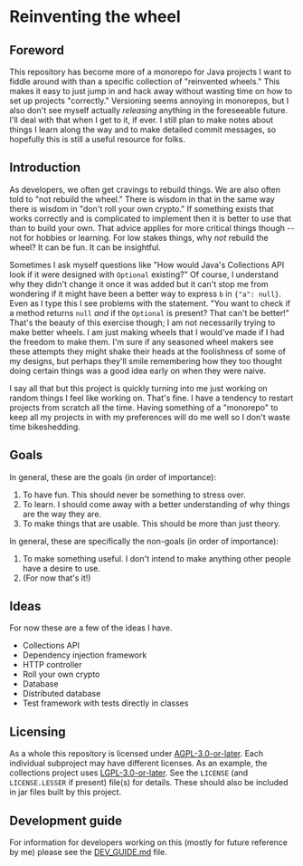 Reinventing the wheel
=====================

Foreword
--------

This repository has become more of a monorepo for Java projects I want to fiddle around with than a
specific collection of "reinvented wheels." This makes it easy to just jump in and hack away without
wasting time on how to set up projects "correctly." Versioning seems annoying in monorepos, but I
also don't see myself actually *releasing* anything in the foreseeable future. I'll deal with that
when I get to it, if ever. I still plan to make notes about things I learn along the way and to make
detailed commit messages, so hopefully this is still a useful resource for folks.

Introduction
------------

As developers, we often get cravings to rebuild things. We are also often told to "not rebuild the
wheel." There is wisdom in that in the same way there is wisdom in "don't roll your own crypto." If
something exists that works correctly and is complicated to implement then it is better to use that
than to build your own. That advice applies for more critical things though -- not for hobbies or
learning. For low stakes things, why *not* rebuild the wheel? It can be fun. It can be insightful.

Sometimes I ask myself questions like "How would Java's Collections API look if it were designed
with `Optional` existing?" Of course, I understand why they didn't change it once it was added but
it can't stop me from wondering if it might have been a better way to express `b` in `{"a": null}`.
Even as I type this I see problems with the statement. "You want to check if a method returns `null`
*and* if the `Optional` is present? That can't be better!" That's the beauty of this exercise
though; I am not necessarily trying to make better wheels. I am just making wheels that I would've
made if I had the freedom to make them. I'm sure if any seasoned wheel makers see these attempts
they might shake their heads at the foolishness of some of my designs, but perhaps they'll smile
remembering how they too thought doing certain things was a good idea early on when they were naive.

I say all that but this project is quickly turning into me just working on random things I feel like
working on. That's fine. I have a tendency to restart projects from scratch all the time. Having
something of a "monorepo" to keep all my projects in with my preferences will do me well so I don't
waste time bikeshedding.

Goals
-----

In general, these are the goals (in order of importance):

1. To have fun. This should never be something to stress over.
2. To learn. I should come away with a better understanding of why things are the way they are.
3. To make things that are usable. This should be more than just theory.

In general, these are specifically the non-goals (in order of importance):

1. To make something useful. I don't intend to make anything other people have a desire to use.
2. (For now that's it!)

Ideas
-----

For now these are a few of the ideas I have.

- Collections API
- Dependency injection framework
- HTTP controller
- Roll your own crypto
- Database
- Distributed database
- Test framework with tests directly in classes

Licensing
---------

As a whole this repository is licensed under [AGPL-3.0-or-later][agpl]. Each individual subproject
may have different licenses. As an example, the collections project uses [LGPL-3.0-or-later][lgpl].
See the `LICENSE` (and `LICENSE.LESSER` if present) file(s) for details. These should also be
included in jar files built by this project.

[agpl]: https://www.gnu.org/licenses/agpl-3.0.txt

[lgpl]: https://www.gnu.org/licenses/lgpl-3.0.txt

Development guide
-----------------

For information for developers working on this (mostly for future reference by me) please see the
[DEV_GUIDE.md](DEV_GUIDE.md) file.
